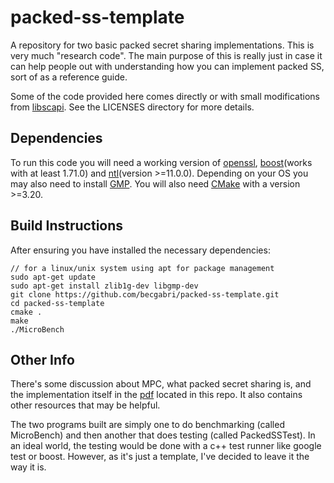 # packed-ss-template
A repository for two basic packed secret sharing implementations. This is very much "research code". The main purpose of this is really just in case it can help people out with understanding how you can implement packed SS, sort of as a reference guide.

Some of the code provided here comes directly or with small modifications from [libscapi](https://github.com/cryptobiu/libscapi). See the LICENSES directory for more details.

## Dependencies
To run this code you will need a working version of [openssl](https://www.openssl.org/source/), [boost](https://www.boost.org/doc/libs/1_71_0/more/getting_started/unix-variants.html)(works with at least 1.71.0) and [ntl](https://libntl.org/download.html)(version >=11.0.0). Depending on your OS you may also need to install [GMP](https://gmplib.org/). You will also need [CMake](https://cmake.org/download/) with a version >=3.20.  


## Build Instructions 
After ensuring you have installed the necessary dependencies: 

```
// for a linux/unix system using apt for package management
sudo apt-get update
sudo apt-get install zlib1g-dev libgmp-dev
git clone https://github.com/becgabri/packed-ss-template.git
cd packed-ss-template
cmake .
make 
./MicroBench
```

## Other Info
There's some discussion about MPC, what packed secret sharing is, and the implementation itself in the [pdf](https://github.com/becgabri/packed-ss-template/blob/main/PackedSecretShareDoc.pdf) located in this repo. It also contains other resources that may be helpful. 

The two programs built are simply one to do benchmarking (called MicroBench) and then another that does testing (called PackedSSTest). In an ideal world, the testing would be done with a c++ test runner like google test or boost. However, as it's just a template, I've decided to leave it the way it is.  
